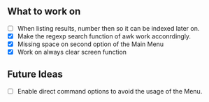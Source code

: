 ## What to work on 

- [ ] When listing results, number then so it can be indexed later on.
- [x] Make the regexp search function of awk work acconrdingly.
- [x] Missing space on second option of the Main Menu  
- [x] Work on always clear screen function 

## Future Ideas

- [ ] Enable direct command options to avoid the usage of the Menu.
